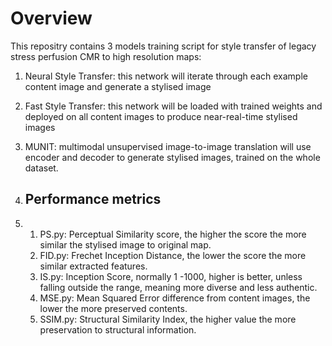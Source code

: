 # Overview
This repositry contains 3 models training script for style transfer of legacy stress perfusion CMR to high resolution maps:
1. Neural Style Transfer: this network will iterate through each example content image and generate a stylised image
2. Fast Style Transfer: this network will be loaded with trained weights and deployed on all content images to produce near-real-time stylised images
3. MUNIT: multimodal unsupervised image-to-image translation will use encoder and decoder to generate stylised images, trained on the whole dataset.

4. ## Performance metrics
5. 1. PS.py: Perceptual Similarity score, the higher the score the more similar the stylised image to original map.
   2. FID.py: Frechet Inception Distance, the lower the score the more similar extracted features.
   3. IS.py: Inception Score, normally 1 -1000, higher is better, unless falling outside the range, meaning more diverse and less authentic.
   4. MSE.py: Mean Squared Error difference from content images, the lower the more preserved contents.
   5. SSIM.py: Structural Similarity Index, the higher value the more preservation to structural information. 

